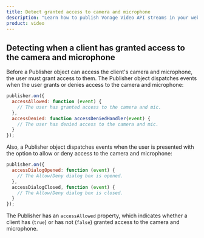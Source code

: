 ```yaml
---
title: Detect granted access to camera and microphone
description: "Learn how to publish Vonage Video API streams in your web application. Once you have connected to a session, you can send video, audio, and messages by publishing a stream."
product: video
---
```


## Detecting when a client has granted access to the camera and microphone

Before a Publisher object can access the client's camera and microphone, the user must grant access to them. The Publisher object dispatches events when the user grants or denies access to the camera and microphone:

```js
publisher.on({
  accessAllowed: function (event) {
    // The user has granted access to the camera and mic.
  },
  accessDenied: function accessDeniedHandler(event) {
    // The user has denied access to the camera and mic.
  }
});
```

Also, a Publisher object dispatches events when the user is presented with the option to allow or deny access to the camera and microphone:

```js
publisher.on({
  accessDialogOpened: function (event) {
    // The Allow/Deny dialog box is opened.
  },
  accessDialogClosed, function (event) {
    // The Allow/Deny dialog box is closed.
  }
});
```

The Publisher has an `accessAllowed` property, which indicates whether a client has (`true`) or has not (`false`) granted access to the camera and microphone.
